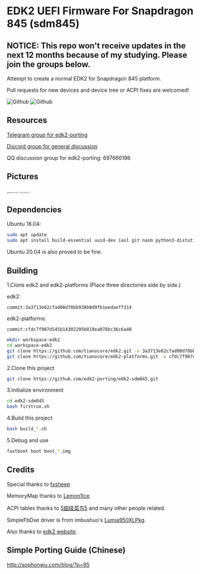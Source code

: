 # EDK2 UEFI Firmware For Snapdragon 845 (sdm845)

## NOTICE: This repo won't receive updates in the next 12 months because of my studying. Please join the groups below.

Attempt to create a normal EDK2 for Snapdragon 845 platform.

Pull requests for new devices and device tree or ACPI fixes are welcomed!

![Github](https://img.shields.io/github/downloads/edk2-porting/edk2-sdm845/total)
![Github](https://img.shields.io/github/v/release/edk2-porting/edk2-sdm845?include_prereleases)

## Resources

[Telegram group for edk2-porting](https://t.me/joinchat/MNjTmBqHIokjweeN0SpoyA)

[Discord group for general discussion](https://discord.gg/XXBWfag)

QQ discussion group for edk2-porting: 697666196

## Pictures

<img src="http://sophonwu.com/blog/wp-content/uploads/2020/06/IMG_20200520_201548.jpg" alt="Windows arm64" style="zoom: 25%;" />

<img src="http://sophonwu.com/blog/wp-content/uploads/2020/06/IMG_20200521_171520-1152x1536.jpg" alt="Ubuntu 20.04" style="zoom:25%;" />



## Dependencies

Ubuntu 18.04:

```bash
sudo apt update
sudo apt install build-essential uuid-dev iasl git nasm python3-distutils gcc-aarch64-linux-gnu abootimg
```
Ubuntu 20.04 is also proved to be fine.


## Building

1.Clone edk2 and edk2-platforms (Place three directories side by side.)

edk2:
```
commit:3a3713e62cfad00d78bb938b0d9fb1eedaeff314
```

edk2-platforms:
```
commit:cfdc7f907d545b14302295b819ea078bc36c6a40
```

```bash
mkdir workspace-edk2
cd workspace-edk2
git clone https://github.com/tianocore/edk2.git -o 3a3713e62cfad00d78bb938b0d9fb1eedaeff314 --recursive --depth=1
git clone https://github.com/tianocore/edk2-platforms.git -o cfdc7f907d545b14302295b819ea078bc36c6a40 --recursive --depth=1
```

2.Clone this project

```bash
git clone https://github.com/edk2-porting/edk2-sdm845.git
```

3.Initialize environment

```bash
cd edk2-sdm845
bash firstrun.sh
```

4.Build this project
```bash
bash build_*.sh
```
5.Debug and use

```bash
fastboot boot boot_*.img
```

## Credits

Special thanks to [fxsheep](https://github.com/fxsheep)

MemoryMap thanks to [Lemon1Ice](https://github.com/Lemon1Ice).

ACPI tables thanks to [5超级菜鸟5](https://github.com/sunshuyu) and many other people related.

SimpleFbDxe driver is from imbushuo's [Lumia950XLPkg](https://github.com/WOA-Project/Lumia950XLPkg).

Also thanks to [edk2 website](https://github.com/tianocore/tianocore.github.io/wiki/Using-EDK-II-with-Native-GCC#Install_required_software_from_apt).

## Simple Porting Guide (Chinese)
 http://sophonwu.com/blog/?p=85